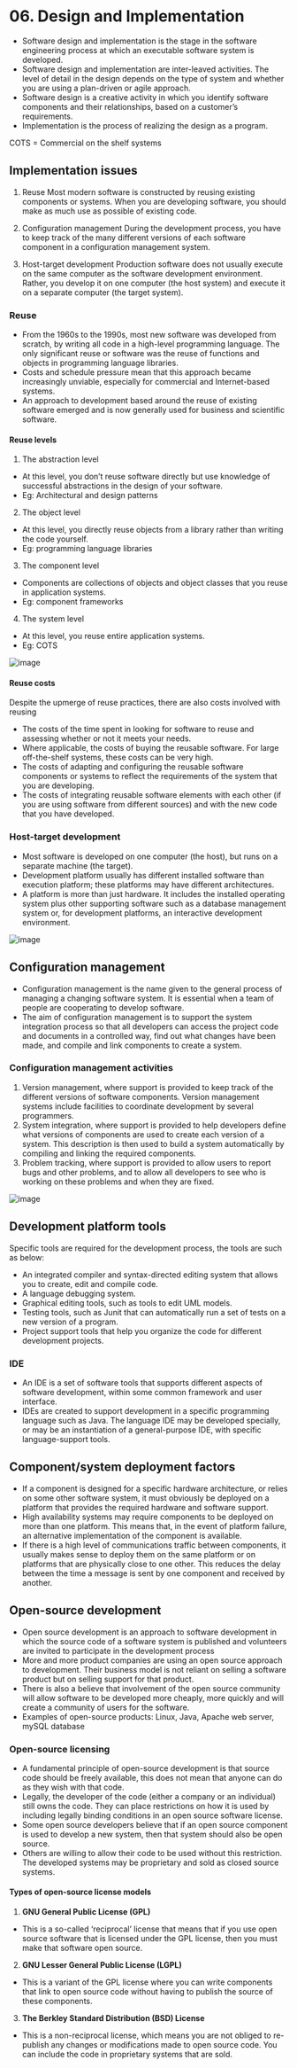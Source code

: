 # 06. Design and Implementation
- Software design and implementation is the stage in the software engineering process at which an executable software system is developed.
- Software design and implementation are inter-leaved activities. The level of detail in the design depends on the type of system and whether you are using a plan-driven or agile approach.
- Software design is a creative activity in which you identify software components and their relationships, based on a customer’s requirements.
- Implementation is the process of realizing the design as a program. 

COTS = Commercial on the shelf systems
 
## Implementation issues
1. Reuse
Most modern software is constructed by reusing existing components or systems. When you are developing software, you should make as much use as possible of existing code.

3. Configuration management
During the development process, you have to keep track of the many different versions of each software component in a configuration management system.

3. Host-target development
Production software does not usually execute on the same computer as the software development environment. Rather, you develop it on one computer (the host system) and execute it on a separate computer (the target system). 

### Reuse
- From the 1960s to the 1990s, most new software was developed from scratch, by writing all code in a high-level programming language. 
The only significant reuse or software was the reuse of functions and objects in programming language libraries.
- Costs and schedule pressure mean that this approach became increasingly unviable, especially for commercial and Internet-based systems.
- An approach to development based around the reuse of existing software emerged and is now generally used for business and scientific software. 

#### Reuse levels
1. The abstraction level 
- At this level, you don’t reuse software directly but use knowledge of successful abstractions in the design of your software.
- Eg: Architectural and design patterns

2. The object level 
- At this level, you directly reuse objects from a library rather than writing the code yourself.
- Eg: programming language libraries 

3. The component level 
- Components are collections of objects and object classes that you reuse in application systems.
- Eg: component frameworks

4. The system level 
- At this level, you reuse entire application systems.
- Eg: COTS

![image](https://github.com/user-attachments/assets/7bb11fb0-df86-4521-8936-3ba47e859369)

#### Reuse costs
Despite the upmerge of reuse practices, there are also costs involved with reusing
- The costs of the time spent in looking for software to reuse and assessing whether or not it meets your needs.
- Where applicable, the costs of buying the reusable software. For large off-the-shelf systems, these costs can be very high.
- The costs of adapting and configuring the reusable software components or systems to reflect the requirements of the system that you are developing.
- The costs of integrating reusable software elements with each other (if you are using software from different sources) and with the new code that you have developed. 

### Host-target development
- Most software is developed on one computer (the host), but runs on a separate machine (the target).
- Development platform usually has different installed software than execution platform; these platforms may have different architectures.
- A platform is more than just hardware. It includes the installed operating system plus other supporting software such as a database management system or, for development platforms, an interactive development environment.

![image](https://github.com/user-attachments/assets/abef488e-b0ad-41e4-b0f4-50535ebb5b02)

## Configuration management
- Configuration management is the name given to the general process of managing a changing software system. It is essential when a team of people are cooperating to develop software.
- The aim of configuration management is to support the system integration process so that all developers can access the project code and documents in a controlled way, find out what changes have been made, and compile and link components to create a system. 

### Configuration management activities
1. Version management, where support is provided to keep track of the different versions of software components. Version management systems include facilities to coordinate development by several programmers.
2. System integration, where support is provided to help developers define what versions of components are used to create each version of a system. This description is then used to build a system automatically by compiling and linking the required components.
3. Problem tracking, where support is provided to allow users to report bugs and other problems, and to allow all developers to see who is working on these problems and when they are fixed. 

![image](https://github.com/user-attachments/assets/50f8d3c7-8ba5-4f7e-a211-d0dd50c030f3)

## Development platform tools
Specific tools are required for the development process, the tools are such as below:
- An integrated compiler and syntax-directed editing system that allows you to create, edit and compile code.
- A language debugging system.
- Graphical editing tools, such as tools to edit UML models.
- Testing tools, such as Junit that can automatically run a set of tests on a new version of a program.
- Project support tools that help you organize the code for different development projects.

### IDE
- An IDE is a set of software tools that supports different aspects of software development, within some common framework and user interface.
- IDEs are created to support development in a specific programming language such as Java. The language IDE may be developed specially, or may be an instantiation of a general-purpose IDE, with specific language-support tools.

## Component/system deployment factors
- If a component is designed for a specific hardware architecture, or relies on some other software system, it must obviously be deployed on a platform that provides the required hardware and software support.
- High availability systems may require components to be deployed on more than one platform. This means that, in the event of platform failure, an alternative implementation of the component is available.
- If there is a high level of communications traffic between components, it usually makes sense to deploy them on the same platform or on platforms that are physically close to one other. This reduces the delay between the time a message is sent by one component and received by another.

## Open-source development
- Open source development is an approach to software development in which the source code of a software system is published and volunteers are invited to participate in the development process
- More and more product companies are using an open source approach to development.  Their business model is not reliant on selling a software product but on selling support for that product.
- There is also a believe that involvement of the open source community will allow software to be developed more cheaply, more quickly and will create a community of users for the software. 
- Examples of open-source products: Linux, Java, Apache web server, mySQL database

### Open-source licensing
- A fundamental principle of open-source development is that source code should be freely available, this does not mean that anyone can do as they wish with that code.
- Legally, the developer of the code (either a company or an individual) still owns the code. They can place restrictions on how it is used by including legally binding conditions in an open source software license.
- Some open source developers believe that if an open source component is used to develop a new system, then that system should also be open source.
- Others are willing to allow their code to be used without this restriction. The developed systems may be proprietary and sold as closed source systems.

#### Types of open-source license models
1. **GNU General Public License (GPL)**
- This is a so-called ‘reciprocal’ license that means that if you use open source software that is licensed under the GPL license, then you must make that software open source. 

2. **GNU Lesser General Public License (LGPL)**
- This is a variant of the GPL license where you can write components that link to open source code without having to publish the source of these components. 

3. **The Berkley Standard Distribution (BSD) License**
- This is a non-reciprocal license, which means you are not obliged to re-publish any changes or modifications made to open source code. You can include the code in proprietary systems that are sold.

  
